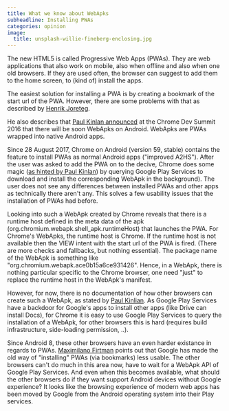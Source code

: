 ```yaml
---
title: What we know about WebApks
subheadline: Installing PWAs
categories: opinion
image:
  title: unsplash-willie-fineberg-enclosing.jpg
---
```

The new HTML5 is called Progressive Web Apps (PWAs). They are web applications that also work on mobile,
also when offline and also when one old browsers. If they are used often, the browser can suggest to
add them to the home screen, to (kind of) install the apps.

The easiest solution for installing a PWA is by creating a bookmark of the start url of the PWA. 
However, there are some problems with that as described by [Henrik Joreteg](https://joreteg.com/blog/installing-web-apps-for-real#the-time-has-come). 

He also describes that [Paul Kinlan announced](https://youtu.be/YJwrBbze_Ec?t=21m33s) at the Chrome Dev Summit 2016 
that there will be soon WebApks on Android. WebApks are PWAs wrapped into native Android apps.

Since 28 August 2017, Chrome on Android (version 59, stable) contains the feature to install PWAs as normal Android apps ("improved A2HS"). 
After the user was asked to add the PWA on to the decive, Chrome does some magic 
([as hinted by Paul Kinlan](https://twitter.com/Paul_Kinlan/status/9021861366464143369)) by querying Google Play Services 
to download and install the corresponding WebApk in the background). 
The user does not see any differences between installed PWAs and other apps as technically there aren't any. This 
solves a few usability issues that the installation of PWAs had before.

Looking into such a WebApk created by Chrome reveals that there is a runtime host defined in the meta data of the apk
(org.chromium.webapk.shell_apk.runtimeHost) that launches the PWA. For Chrome's WebApks, the runtime host is Chrome. 
If the runtime host is not available then the VIEW intent with the start url of the PWA is fired. 
(There are more checks and fallbacks, but nothing essential). The package name of the WebApk is something like 
"org.chromium.webapk.ace0b15a6ce931426". Hence, in a WebApk, there is nothing particular specific 
to the Chrome browser, one need "just" to replace the runtime host in the WebApk's manifest.

However, for now, there is no documentation of how other browsers can create such a WebApk, as stated 
by [Paul Kinlian](https://twitter.com/Paul_Kinlan/status/901849918884773888).
As Google Play Services have a backdoor for Google's apps to install other apps (like Drive can install Docs), for Chrome it is 
easy to use Google Play Services to query the installation of a WebApk, for other browsers this is hard (requires build infrastructure, 
side-loading permission, ..).

Since Android 8, these other browsers have an even harder existance in regards to PWAs. 
[Maximilano Firtman](https://medium.com/@firt/android-oreo-takes-a-bite-out-of-progressive-web-apps-30b7e854648f) points out 
that Google has made the old way of "installing" PWAs (via bookmarks) less usable. The other browsers can't do much in this area
now, have to wait for a WebApk API of Google Play Services. And even when this becomes available, 
what should the other browsers do if they want support Android devices without Google experience? It looks like 
the browsing experience of modern web apps has been moved by Google from the Android operating system into their Play services.
